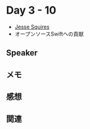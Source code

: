 # Day 3 - 10

* [Jesse Squires](https://twitter.com/xxxx)
* オープンソースSwiftへの貢献

## Speaker

## メモ

## 感想

## 関連
